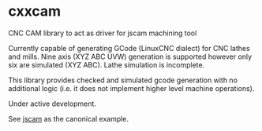 cxxcam
======

CNC CAM library to act as driver for jscam machining tool

Currently capable of generating GCode (LinuxCNC dialect) for CNC lathes and mills. Nine axis (XYZ ABC UVW) generation is supported however only six are simulated (XYZ ABC). Lathe simulation is incomplete.

This library provides checked and simulated gcode generation with no additional logic (i.e. it does not implement higher level machine operations).

Under active development.

See [jscam](https://github.com/mythagel/jscam) as the canonical example.
